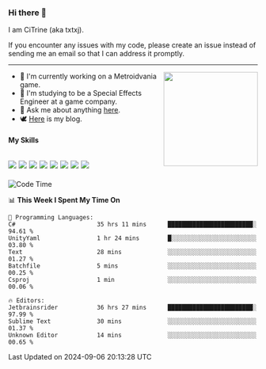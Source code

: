 ### Hi there 👋

I am CiTrine (aka txtxj).

If you encounter any issues with my code, please create an issue instead of sending me an email so that I can address it promptly.

---

<img align="right" height="190" src="http://github-profile-summary-cards.vercel.app/api/cards/stats?username=txtxj&theme=vue">

- 🌱 I'm currently working on a Metroidvania game.
- 📖 I'm studying to be a Special Effects Engineer at a game company.
- 💬 Ask me about anything [here](https://github.com/txtxj/txtxj/issues).
- 🕊️ [Here](https://txtxj.top) is my blog.

#### My Skills

![](https://img.shields.io/badge/Unity-000000?logo=unity&logoColor=fff)
![](https://img.shields.io/badge/C%23-239120?logo=csharp&logoColor=fff)
![](https://img.shields.io/badge/Python-3e74a2?logo=python&logoColor=fff)
![](https://img.shields.io/badge/C++-65318e?logo=cplusplus&logoColor=fff)
![](https://img.shields.io/badge/C-5654a2?logo=c&logoColor=fff)
![](https://img.shields.io/badge/Vue-4FC08D?logo=vuedotjs&logoColor=fff)
![](https://img.shields.io/badge/Blender-f5792a?logo=blender&logoColor=fff)
![](https://img.shields.io/badge/MS%20SQL-cc2927?logo=microsoftsqlserver&logoColor=fff)
---

<!--START_SECTION:waka-->
![Code Time](http://img.shields.io/badge/Code%20Time-1%2C983%20hrs%2029%20mins-blue)

📊 **This Week I Spent My Time On** 

```text
💬 Programming Languages: 
C#                       35 hrs 11 mins      ████████████████████████░   94.61 % 
UnityYaml                1 hr 24 mins        █░░░░░░░░░░░░░░░░░░░░░░░░   03.80 % 
Text                     28 mins             ░░░░░░░░░░░░░░░░░░░░░░░░░   01.27 % 
Batchfile                5 mins              ░░░░░░░░░░░░░░░░░░░░░░░░░   00.25 % 
Csproj                   1 min               ░░░░░░░░░░░░░░░░░░░░░░░░░   00.06 % 

🔥 Editors: 
Jetbrainsrider           36 hrs 27 mins      ████████████████████████░   97.99 % 
Sublime Text             30 mins             ░░░░░░░░░░░░░░░░░░░░░░░░░   01.37 % 
Unknown Editor           14 mins             ░░░░░░░░░░░░░░░░░░░░░░░░░   00.65 % 
```


 Last Updated on 2024-09-06 20:13:28 UTC
<!--END_SECTION:waka-->
